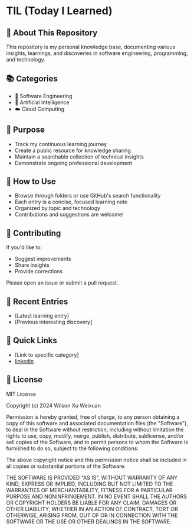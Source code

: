 # TIL (Today I Learned)

## 🌱 About This Repository

This repository is my personal knowledge base, documenting various insights, learnings, and discoveries in software engineering, programming, and technology.

## 📚 Categories

- 🔧 Software Engineering
- 🤖 Artificial Intelligence
- ☁️ Cloud Computing

## 🎯 Purpose

- Track my continuous learning journey
- Create a public resource for knowledge sharing
- Maintain a searchable collection of technical insights
- Demonstrate ongoing professional development

## 🚀 How to Use

- Browse through folders or use GitHub's search functionality
- Each entry is a concise, focused learning note
- Organized by topic and technology
- Contributions and suggestions are welcome!

## 🤝 Contributing

If you'd like to:
- Suggest improvements
- Share insights
- Provide corrections

Please open an issue or submit a pull request.

## 📝 Recent Entries

- [Latest learning entry]
- [Previous interesting discovery]

## 📌 Quick Links

- [Link to specific category]
- [linkedin](www.linkedin.com/in/wilson-xu-50bba0187)

## 📃 License

MIT License

Copyright (c) 2024 Wilson Xu Weixuan

Permission is hereby granted, free of charge, to any person obtaining a copy
of this software and associated documentation files (the "Software"), to deal
in the Software without restriction, including without limitation the rights
to use, copy, modify, merge, publish, distribute, sublicense, and/or sell
copies of the Software, and to permit persons to whom the Software is
furnished to do so, subject to the following conditions:

The above copyright notice and this permission notice shall be included in all
copies or substantial portions of the Software.

THE SOFTWARE IS PROVIDED "AS IS", WITHOUT WARRANTY OF ANY KIND, EXPRESS OR
IMPLIED, INCLUDING BUT NOT LIMITED TO THE WARRANTIES OF MERCHANTABILITY,
FITNESS FOR A PARTICULAR PURPOSE AND NONINFRINGEMENT. IN NO EVENT SHALL THE
AUTHORS OR COPYRIGHT HOLDERS BE LIABLE FOR ANY CLAIM, DAMAGES OR OTHER
LIABILITY, WHETHER IN AN ACTION OF CONTRACT, TORT OR OTHERWISE, ARISING FROM,
OUT OF OR IN CONNECTION WITH THE SOFTWARE OR THE USE OR OTHER DEALINGS IN THE
SOFTWARE.